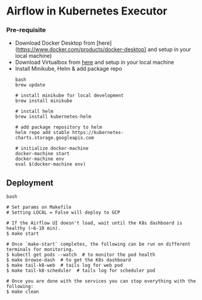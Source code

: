 # Airflow in Kubernetes Executor

### Pre-requisite
- Download Docker Desktop from [here](https://www.docker.com/products/docker-desktop] and setup in your local machine)
- Download Virtualbox from [here](https://www.virtualbox.org/wiki/Downloads) and setup in your local machine
- Install Minikube, Helm & add package repo
    ```
    bash
    brew update

    # install minikube for local development
    brew install minikube

    # install helm
    brew install kubernetes-helm

    # add package repository to helm
    helm repo add stable https://kubernetes-charts.storage.googleapis.com

    # initialize docker-machine
    docker-machine start
    docker-machine env
    eval $(docker-machine env)
    ```

## Deployment

```
bash

# Set params on Makefile
# Setting LOCAL = False will deploy to GCP

# If the Airflow UI doesn't load, wait until the K8s dashboard is healthy (~6-10 min).
$ make start

# Once `make-start` completes, the following can be run on different terminals for monitoring.
$ kubectl get pods --watch  # to monitor the pod health
$ make browse-dash  # to get the K8s dashboard
$ make tail-k8-web  # tails log for web pod
$ make tail-k8-scheduler  # tails log for scheduler pod

# Once you are done with the services you can stop everything with the following:
$ make clean
```
